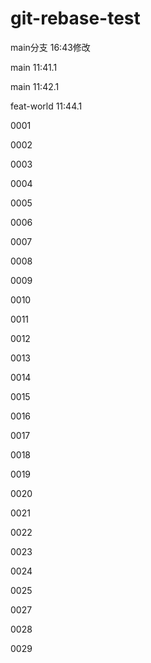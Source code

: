# git-rebase-test

main分支  16:43修改

main  11:41.1

main  11:42.1

feat-world  11:44.1

0001

0002

0003

0004

0005

0006

0007

0008

0009

0010

0011

0012

0013

0014

0015

0016

0017

0018

0019

0020

0021

0022

0023

0024

0025

0027

0028

0029
